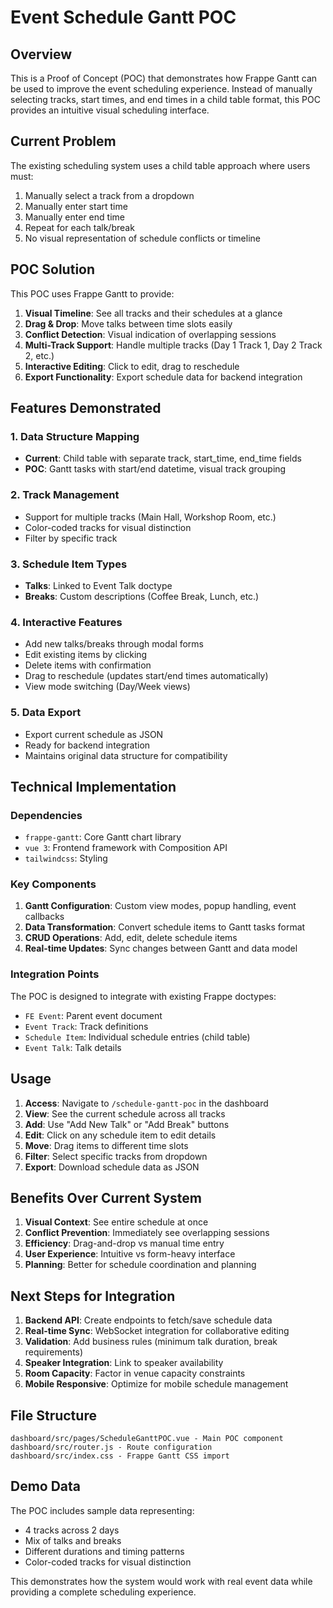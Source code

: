 # Event Schedule Gantt POC

## Overview
This is a Proof of Concept (POC) that demonstrates how Frappe Gantt can be used to improve the event scheduling experience. Instead of manually selecting tracks, start times, and end times in a child table format, this POC provides an intuitive visual scheduling interface.

## Current Problem
The existing scheduling system uses a child table approach where users must:
1. Manually select a track from a dropdown
2. Manually enter start time
3. Manually enter end time
4. Repeat for each talk/break
5. No visual representation of schedule conflicts or timeline

## POC Solution
This POC uses Frappe Gantt to provide:
1. **Visual Timeline**: See all tracks and their schedules at a glance
2. **Drag & Drop**: Move talks between time slots easily
3. **Conflict Detection**: Visual indication of overlapping sessions
4. **Multi-Track Support**: Handle multiple tracks (Day 1 Track 1, Day 2 Track 2, etc.)
5. **Interactive Editing**: Click to edit, drag to reschedule
6. **Export Functionality**: Export schedule data for backend integration

## Features Demonstrated

### 1. Data Structure Mapping
- **Current**: Child table with separate track, start_time, end_time fields
- **POC**: Gantt tasks with start/end datetime, visual track grouping

### 2. Track Management
- Support for multiple tracks (Main Hall, Workshop Room, etc.)
- Color-coded tracks for visual distinction
- Filter by specific track

### 3. Schedule Item Types
- **Talks**: Linked to Event Talk doctype
- **Breaks**: Custom descriptions (Coffee Break, Lunch, etc.)

### 4. Interactive Features
- Add new talks/breaks through modal forms
- Edit existing items by clicking
- Delete items with confirmation
- Drag to reschedule (updates start/end times automatically)
- View mode switching (Day/Week views)

### 5. Data Export
- Export current schedule as JSON
- Ready for backend integration
- Maintains original data structure for compatibility

## Technical Implementation

### Dependencies
- `frappe-gantt`: Core Gantt chart library
- `vue 3`: Frontend framework with Composition API
- `tailwindcss`: Styling

### Key Components
1. **Gantt Configuration**: Custom view modes, popup handling, event callbacks
2. **Data Transformation**: Convert schedule items to Gantt tasks format
3. **CRUD Operations**: Add, edit, delete schedule items
4. **Real-time Updates**: Sync changes between Gantt and data model

### Integration Points
The POC is designed to integrate with existing Frappe doctypes:
- `FE Event`: Parent event document
- `Event Track`: Track definitions
- `Schedule Item`: Individual schedule entries (child table)
- `Event Talk`: Talk details

## Usage

1. **Access**: Navigate to `/schedule-gantt-poc` in the dashboard
2. **View**: See the current schedule across all tracks
3. **Add**: Use "Add New Talk" or "Add Break" buttons
4. **Edit**: Click on any schedule item to edit details
5. **Move**: Drag items to different time slots
6. **Filter**: Select specific tracks from dropdown
7. **Export**: Download schedule data as JSON

## Benefits Over Current System

1. **Visual Context**: See entire schedule at once
2. **Conflict Prevention**: Immediately see overlapping sessions
3. **Efficiency**: Drag-and-drop vs manual time entry
4. **User Experience**: Intuitive vs form-heavy interface
5. **Planning**: Better for schedule coordination and planning

## Next Steps for Integration

1. **Backend API**: Create endpoints to fetch/save schedule data
2. **Real-time Sync**: WebSocket integration for collaborative editing
3. **Validation**: Add business rules (minimum talk duration, break requirements)
4. **Speaker Integration**: Link to speaker availability
5. **Room Capacity**: Factor in venue capacity constraints
6. **Mobile Responsive**: Optimize for mobile schedule management

## File Structure

```
dashboard/src/pages/ScheduleGanttPOC.vue - Main POC component
dashboard/src/router.js - Route configuration
dashboard/src/index.css - Frappe Gantt CSS import
```

## Demo Data

The POC includes sample data representing:
- 4 tracks across 2 days
- Mix of talks and breaks
- Different durations and timing patterns
- Color-coded tracks for visual distinction

This demonstrates how the system would work with real event data while providing a complete scheduling experience.
